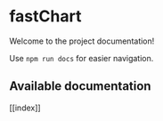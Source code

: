 # fastChart

Welcome to the project documentation!

Use `npm run docs` for easier navigation.

## Available documentation

[[index]]
